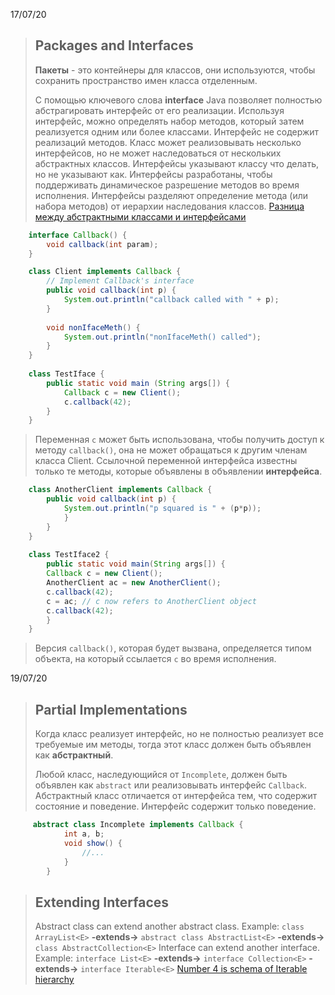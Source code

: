 17/07/20
>## Packages and Interfaces
>**Пакеты** - это контейнеры для классов, они используются, чтобы сохранить пространство имен класса отделенным. 
>
>С помощью ключевого слова **interface** Java позволяет полностью абстрагировать интерфейс от его реализации. Используя интерфейс, можно определять набор методов, который затем реализуется одним или более классами. Интерфейс не содержит реализаций методов. Класс может реализовывать несколько интерфейсов, но не может наследоваться от нескольких абстрактных классов. 
>Интерфейсы указывают классу что делать, но не указывают как. Интерфейсы разработаны, чтобы поддерживать динамическое разрешение методов во время исполнения. Интерфейсы разделяют определение метода (или набора методов) от иерархии наследования классов. 
>[Разница между абстрактными классами и интерфейсами](https://javarush.ru/groups/posts/1985-raznica-mezhdu-abstraktnihmi-klassami-i-interfeysami)
```java
    interface Callback() {
	    void callback(int param);
    }

    class Client implements Callback {
	    // Implement Callback's interface
	    public void callback(int p) {
		    System.out.println("callback called with " + p);
		}
	    
	    void nonIfaceMeth() {
		    System.out.println("nonIfaceMeth() called");
		}
    }
    
    class TestIface {
	    public static void main (String args[]) {
		    Callback c = new Client();
		    c.callback(42);
	    }
	}
```
>Переменная `c` может быть использована, чтобы получить доступ к методу `callback()`, она не может обращаться к другим членам класса Client. Ссылочной переменной интерфейса известны только те методы, которые объявлены в объявлении **интерфейса**. 
```java
    class AnotherClient implements Callback {
    	public void callback(int p) {
    		System.out.println("p squared is " + (p*p));
    		}
    	}
    }
    
    class TestIface2 {
    	public static void main(String args[]) {
    	Callback c = new Client();
    	AnotherClient ac = new AnotherClient();
    	c.callback(42);
    	c = ac; // c now refers to AnotherClient object
    	c.callback(42);
    	}
    }
```
>Версия `callback()`, которая будет вызвана, определяется типом объекта, на который ссылается `c` во время исполнения. 

19/07/20
>## Partial Implementations
>Когда класс реализует интерфейс, но не полностью реализует все требуемые им методы, тогда этот класс должен быть объявлен как **абстрактный**.
>
>Любой класс, наследующийся от `Incomplete`, должен быть объявлен как `abstract` или реализовывать интерфейс `Callback`.
>Абстрактный класс отличается от интерфейса тем, что содержит состояние и поведение. Интерфейс содержит только поведение.
```java
     abstract class Incomplete implements Callback {
        	int a, b;
        	void show() {
        		//...
        	}
        }
```
>## Extending Interfaces
>Abstract class can extend another abstract class. Example:
>`class ArrayList<E>` **-extends->** `abstract class AbstractList<E>` **-extends->** `class AbstractCollection<E>`
>Interface can extend another interface. Example:
>`interface List<E>` **-extends->** `interface Collection<E>` **-extends->** `interface Iterable<E>`
>[Number 4 is schema of Iterable hierarchy](https://javastudy.ru/interview/collections/)
			
<!--stackedit_data:
eyJoaXN0b3J5IjpbMjMwNTc1OTc1LC0yMTA2MDAwNTQwLC0yMD
E5MTI4Mjc4LDcwNzI4OTMyLC0xNzg2NDY2MTQ2LDUwNTcxODg2
OV19
-->